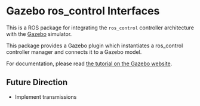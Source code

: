 # Gazebo ros_control Interfaces

This is a ROS package for integrating the `ros_control` controller architecture
with the [Gazebo](http://gazebosim.org/) simulator.

This package provides a Gazebo plugin which instantiates a ros_control
controller manager and connects it to a Gazebo model.

For documentation, please read [the tutorial on the Gazebo website](http://gazebosim.org/tutorials?tut=ros_control).

## Future Direction

 - Implement transmissions

